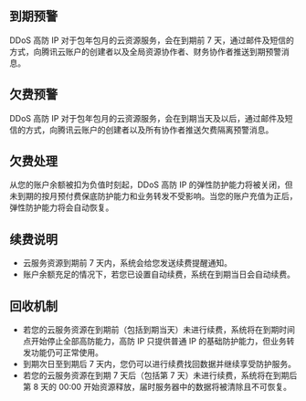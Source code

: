 ## 到期预警
DDoS 高防 IP 对于包年包月的云资源服务，会在到期前 7 天，通过邮件及短信的方式，向腾讯云账户的创建者以及全局资源协作者、财务协作者推送到期预警消息。

## 欠费预警
DDoS 高防 IP 对于包年包月的云资源服务，会在到期当天及以后，通过邮件及短信的方式，向腾讯云账户的创建者以及所有协作者推送欠费隔离预警消息。

## 欠费处理
从您的账户余额被扣为负值时刻起，DDoS 高防 IP 的弹性防护能力将被关闭，但未到期的按月预付费保底防护能力和业务转发不受影响。当您的账户充值为正后，弹性防护能力将会自动恢复。

## 续费说明

- 云服务资源到期前 7 天内，系统会给您发送续费提醒通知。
- 账户余额充足的情况下，若您已设置自动续费，系统在到期当日会自动续费。

## 回收机制
- 若您的云服务资源在到期前（包括到期当天）未进行续费，系统将在到期时间点开始停止全部高防能力，高防 IP 只提供普通 IP 的基础防护能力，但业务转发功能仍可正常使用。
- 到期次日至到期后 7 天内，您仍可以进行续费找回数据并继续享受防护服务。
- 若您的云服务资源在到期 7 天后（包括第 7 天）未进行续费，系统将在到期后第 8 天的 00:00 开始资源释放，届时服务器中的数据将被清除且不可恢复。



